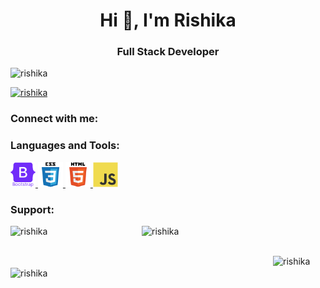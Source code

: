 <h1 align="center">Hi 👋, I'm Rishika</h1>
<h3 align="center">Full Stack Developer</h3>

<p align="left"> <img src="https://komarev.com/ghpvc/?username=rishika&label=Profile%20views&color=0e75b6&style=flat" alt="rishika" /> </p>

<p align="left"> <a href="https://github.com/ryo-ma/github-profile-trophy"><img src="https://github-profile-trophy.vercel.app/?username=rishika" alt="rishika" /></a> </p>

<h3 align="left">Connect with me:</h3>
<p align="left">
</p>

<h3 align="left">Languages and Tools:</h3>
<p align="left"> <a href="https://getbootstrap.com" target="_blank" rel="noreferrer"> <img src="https://raw.githubusercontent.com/devicons/devicon/master/icons/bootstrap/bootstrap-plain-wordmark.svg" alt="bootstrap" width="40" height="40"/> </a> <a href="https://www.w3schools.com/css/" target="_blank" rel="noreferrer"> <img src="https://raw.githubusercontent.com/devicons/devicon/master/icons/css3/css3-original-wordmark.svg" alt="css3" width="40" height="40"/> </a> <a href="https://www.w3.org/html/" target="_blank" rel="noreferrer"> <img src="https://raw.githubusercontent.com/devicons/devicon/master/icons/html5/html5-original-wordmark.svg" alt="html5" width="40" height="40"/> </a> <a href="https://developer.mozilla.org/en-US/docs/Web/JavaScript" target="_blank" rel="noreferrer"> <img src="https://raw.githubusercontent.com/devicons/devicon/master/icons/javascript/javascript-original.svg" alt="javascript" width="40" height="40"/> </a> </p>

<h3 align="left">Support:</h3>
<p><a href="https://www.buymeacoffee.com/rishika"> <img align="left" src="https://cdn.buymeacoffee.com/buttons/v2/default-yellow.png" height="50" width="210" alt="rishika" /></a><a href="https://ko-fi.com/rishika"> <img align="left" src="https://cdn.ko-fi.com/cdn/kofi3.png?v=3" height="50" width="210" alt="rishika" /></a></p><br><br>

<p><img align="left" src="https://github-readme-stats.vercel.app/api/top-langs?username=rishika&show_icons=true&locale=en&layout=compact" alt="rishika" /></p>

<p>&nbsp;<img align="center" src="https://github-readme-stats.vercel.app/api?username=rishika&show_icons=true&locale=en" alt="rishika" /></p>
